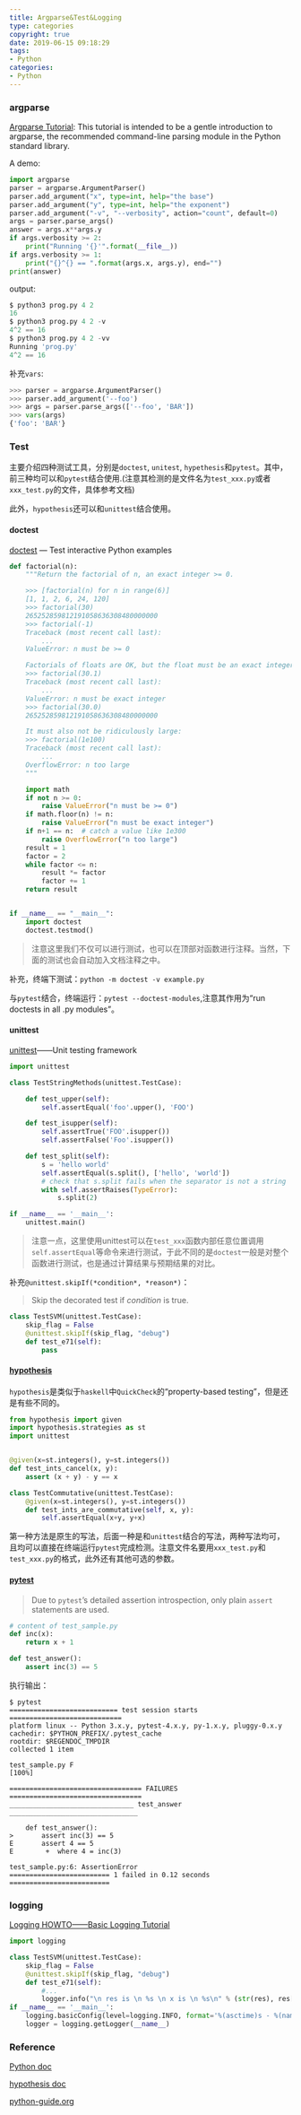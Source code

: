 ```yaml
---
title: Argparse&Test&Logging
type: categories
copyright: true
date: 2019-06-15 09:18:29
tags:
- Python
categories:
- Python
---
```



### argparse

[Argparse Tutorial](https://docs.python.org/3/howto/argparse.html?highlight=argparse): This tutorial is intended to be a gentle introduction to argparse, the recommended command-line parsing module in the Python standard library.

A demo:

```python
import argparse
parser = argparse.ArgumentParser()
parser.add_argument("x", type=int, help="the base")
parser.add_argument("y", type=int, help="the exponent")
parser.add_argument("-v", "--verbosity", action="count", default=0)
args = parser.parse_args()
answer = args.x**args.y
if args.verbosity >= 2:
    print("Running '{}'".format(__file__))
if args.verbosity >= 1:
    print("{}^{} == ".format(args.x, args.y), end="")
print(answer)
```

output:

```python
$ python3 prog.py 4 2
16
$ python3 prog.py 4 2 -v
4^2 == 16
$ python3 prog.py 4 2 -vv
Running 'prog.py'
4^2 == 16
```

补充`vars`:

```python
>>> parser = argparse.ArgumentParser()
>>> parser.add_argument('--foo')
>>> args = parser.parse_args(['--foo', 'BAR'])
>>> vars(args)
{'foo': 'BAR'}
```

### Test

主要介绍四种测试工具，分别是`doctest`, `unitest`, `hypethesis`和`pytest`。其中，前三种均可以和`pytest`结合使用.(注意其检测的是文件名为`test_xxx.py`或者`xxx_test.py`的文件，具体参考文档)

此外，`hypothesis`还可以和`unittest`结合使用。

#### doctest

[doctest](https://docs.python.org/3/library/doctest.html) — Test interactive Python examples

```python
def factorial(n):
    """Return the factorial of n, an exact integer >= 0.

    >>> [factorial(n) for n in range(6)]
    [1, 1, 2, 6, 24, 120]
    >>> factorial(30)
    265252859812191058636308480000000
    >>> factorial(-1)
    Traceback (most recent call last):
        ...
    ValueError: n must be >= 0

    Factorials of floats are OK, but the float must be an exact integer:
    >>> factorial(30.1)
    Traceback (most recent call last):
        ...
    ValueError: n must be exact integer
    >>> factorial(30.0)
    265252859812191058636308480000000

    It must also not be ridiculously large:
    >>> factorial(1e100)
    Traceback (most recent call last):
        ...
    OverflowError: n too large
    """

    import math
    if not n >= 0:
        raise ValueError("n must be >= 0")
    if math.floor(n) != n:
        raise ValueError("n must be exact integer")
    if n+1 == n:  # catch a value like 1e300
        raise OverflowError("n too large")
    result = 1
    factor = 2
    while factor <= n:
        result *= factor
        factor += 1
    return result


if __name__ == "__main__":
    import doctest
    doctest.testmod()
```

> 注意这里我们不仅可以进行测试，也可以在顶部对函数进行注释。当然，下面的测试也会自动加入文档注释之中。

补充，终端下测试：`python -m doctest -v example.py`

与`pytest`结合，终端运行：`pytest --doctest-modules`,注意其作用为“run doctests in all .py modules”。



####  unittest

[unittest](https://docs.python.org/3/library/unittest.html)——Unit testing framework

```python
import unittest

class TestStringMethods(unittest.TestCase):

    def test_upper(self):
        self.assertEqual('foo'.upper(), 'FOO')

    def test_isupper(self):
        self.assertTrue('FOO'.isupper())
        self.assertFalse('Foo'.isupper())

    def test_split(self):
        s = 'hello world'
        self.assertEqual(s.split(), ['hello', 'world'])
        # check that s.split fails when the separator is not a string
        with self.assertRaises(TypeError):
            s.split(2)

if __name__ == '__main__':
    unittest.main()
```

> 注意一点，这里使用unittest可以在`test_xxx`函数内部任意位置调用`self.assertEqual`等命令来进行测试，于此不同的是`doctest`一般是对整个函数进行测试，也是通过计算结果与预期结果的对比。

补充`@unittest.skipIf(*condition*, *reason*)`：

> Skip the decorated test if *condition* is true.

```python
class TestSVM(unittest.TestCase):
    skip_flag = False
    @unittest.skipIf(skip_flag, "debug")
    def test_e71(self):
        pass
```

#### [hypothesis](https://github.com/HypothesisWorks/hypothesis/tree/master/hypothesis-python)

`hypothesis`是类似于`haskell`中`QuickCheck`的“property-based testing”，但是还是有些不同的。

```python
from hypothesis import given
import hypothesis.strategies as st
import unittest


@given(x=st.integers(), y=st.integers())
def test_ints_cancel(x, y):
    assert (x + y) - y == x

class TestCommutative(unittest.TestCase):
    @given(x=st.integers(), y=st.integers())
    def test_ints_are_commutative(self, x, y):
        self.assertEqual(x+y, y+x)
```

第一种方法是原生的写法，后面一种是和`unittest`结合的写法，两种写法均可，且均可以直接在终端运行`pytest`完成检测。注意文件名要用`xxx_test.py`和`test_xxx.py`的格式，此外还有其他可选的参数。



#### [pytest](https://docs.pytest.org/en/latest/index.html)

> Due to `pytest`’s detailed assertion introspection, only plain `assert` statements are used.

```python
# content of test_sample.py
def inc(x):
    return x + 1

def test_answer():
    assert inc(3) == 5
```

执行输出：

```
$ pytest
=========================== test session starts ============================
platform linux -- Python 3.x.y, pytest-4.x.y, py-1.x.y, pluggy-0.x.y
cachedir: $PYTHON_PREFIX/.pytest_cache
rootdir: $REGENDOC_TMPDIR
collected 1 item

test_sample.py F                                                     [100%]

================================= FAILURES =================================
_______________________________ test_answer ________________________________

    def test_answer():
>       assert inc(3) == 5
E       assert 4 == 5
E        +  where 4 = inc(3)

test_sample.py:6: AssertionError
========================= 1 failed in 0.12 seconds =========================
```



### logging

[Logging HOWTO——Basic Logging Tutorial](https://docs.python.org/3/howto/logging.html#logging-basic-tutorial)

```python
import logging

class TestSVM(unittest.TestCase):
    skip_flag = False
    @unittest.skipIf(skip_flag, "debug")
    def test_e71(self):
        #...
        logger.info("\n res is \n %s \n x is \n %s\n" % (str(res), res["x"]))
if __name__ == '__main__':
    logging.basicConfig(level=logging.INFO, format='%(asctime)s - %(name)s - %(levelname)s - %(message)s')
    logger = logging.getLogger(__name__)
```

### Reference

[Python doc](https://docs.python.org/3/library/)

[hypothesis doc](https://hypothesis.readthedocs.io/en/latest/quickstart.html#writing-tests)

[python-guide.org](https://docs.python-guide.org/writing/tests/)